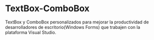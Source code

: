 # TextBox-ComboBox
TextBox y ComboBox personalizados para mejorar la productividad de desarrolladores de escritorio(Windows Forms) que trabajen con la plataforma Visual Studio.

